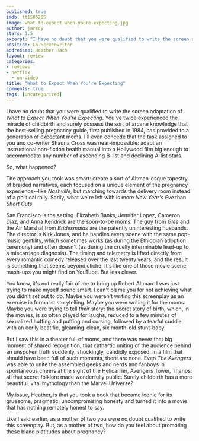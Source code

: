 ```yaml
---
published: true
imdb: tt1586265
image: what-to-expect-when-youre-expecting.jpg
author: jaredy
stars: 1.5
excerpt: "I have no doubt that you were qualified to write the screen adaptation of <em>What to Expect When You&rsquo;re Expecting</em>. You&rsquo;ve twice experienced the miracle of childbirth and surely possess the sort of arcane knowledge that the best-selling pregnancy guide, first published in 1984, has provided to a generation of expectant moms. I&rsquo;ll even concede that the task assigned to you and co-writer Shauna Cross was near-impossible: adapt an instructional non-fiction health manual into a Hollywood film big enough to accommodate any number of ascending B-list and declining A-list stars."
position: Co-Screenwriter
addressee: Heather Hach
layout: review
categories:
- reviews
- netflix
  - on-video
title: "What to Expect When You're Expecting"
comments: true
tags: [Uncategorized]
---
```

I have no doubt that you were qualified to write the screen adaptation of _What to Expect When You're Expecting_. You've twice experienced the miracle of childbirth and surely possess the sort of arcane knowledge that the best-selling pregnancy guide, first published in 1984, has provided to a generation of expectant moms. I'll even concede that the task assigned to you and co-writer Shauna Cross was near-impossible: adapt an instructional non-fiction health manual into a Hollywood film big enough to accommodate any number of ascending B-list and declining A-list stars.

So, what happened?

The approach you took was smart: create a sort of Altman-esque tapestry of braided narratives, each focused on a unique element of the pregnancy experience--like _Nashville_, but marching towards the delivery room instead of a political rally. Sadly, what we're left with is more _New Year's Eve_ than _Short Cuts_.

San Francisco is the setting. Elizabeth Banks, Jennifer Lopez, Cameron Diaz, and Anna Kendrick are the soon-to-be moms. The guy from _Glee_ and the Air Marshal from _Bridesmaids_ are the patently uninteresting husbands. The director is Kirk Jones, and he handles every scene with the same pop-music gentility, which sometimes works (as during the Ethiopian adoption ceremony) and often doesn't (as during the cruelly interminable lead-up to a miscarriage diagnosis). The timing and telemetry is lifted directly from every romantic comedy released over the last twenty years, and the result is something that seems beyond cliche. It's like one of those movie scene mash-ups you might find on YouTube. But less clever.

You know, it's not really fair of me to bring up Robert Altman. I was just trying to make myself sound smart. I can't blame you for not achieving what you didn't set out to do. Maybe you weren't writing this screenplay as an exercise in formalist storytelling. Maybe you were writing it for the moms. Maybe you were trying to tell _their_ story: the secret story of birth, which, in the movies, is so often played for laughs, reduced to a few minutes of sexualized huffing and puffing and cursing, followed by a tearful cuddle with an eerily beatific, gleaming-clean, six month-old stunt-baby.

But I saw this in a theater full of moms, and there was never that big moment of shared recognition, that cathartic uniting of the audience behind an unspoken truth suddenly, shockingly, candidly exposed. In a film that should have been full of such moments, there are none. Even _The Avengers_ was able to unite the assembled geeks and nerds and fanboys in spontaneous cheers at the sight of the Helicarrier, Avengers Tower, Thanos: all that secret folklore made wonderfully public. Surely childbirth has a more beautiful, vital mythology than the Marvel Universe?  

My issue, Heather, is that you took a book that became iconic for its gruesome, pragmatic, uncompromising honesty and turned it into a movie that has nothing remotely honest to say.

Like I said earlier, as a mother of two you were no doubt qualified to write this screenplay. But, as a mother of two, how do you feel about promoting these bland platitudes about pregnancy?